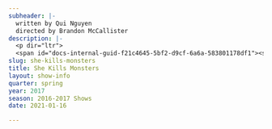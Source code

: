 ```yaml
---
subheader: |-
  written by Qui Nguyen
  directed by Brandon McCallister
description: |-
  <p dir="ltr">
  <span id="docs-internal-guid-f21c4645-5bf2-d9cf-6a6a-583801178df1"><span>Mourning the loss of her family, Agnes is packing up her childhood home, the only one she’s ever known—when she discovers her late sister’s Dungeons and Dragons module. The tables are turned. The dice come out. Her teenage sister’s private world is summoned in gameplay: together, they will befriend demons, decimate gelatinous cubes, and venture into forgotten, smoke-filled dragon lairs as Agnes fights to bring home her sister’s soul.  </span></span></p> <p><span data-sheets-userformat="0}" data-sheets-value='"Ali is a second-year majoring in English. Past credits include Urinetown (Little Sally) and Noises Off (Poppy Norton-Taylor). "}'><strong>Ali Futter</strong> (Kaliope) is a second-year majoring in English. Past credits include <em>Urinetown</em> (Little Sally) and <em>Noises Off</em> (Poppy Norton-Taylor).</span></p><p><span data-sheets-userformat="0}" data-sheets-value=" The Aliens (Director), O\u2019 Beautiful, The Pillowman, The Skin of Our Teeth, Fiddler on the Roof, After The Revolution, and .44CroMagnum. Austin is incredibly excited to immerse himself in Chicago's artistic side and wishes to continue performing throughout college. &quot;}"><strong>Austin Regalado </strong>(Miles) had been studying acting at New World School of the Arts before joining the University of Chicago’s Class of 2020. Austin’s previous works include: <em>The Aliens</em> (Director), <em>O’ Beautiful</em>, <em>The Pillowman</em>, <em>The Skin of Our Teeth</em>, <em>Fiddler on the Roof</em>, <em>After the Revolution</em>, and <em>.44CroMagnum</em>. Austin is incredibly excited to immerse himself in Chicago's artistic side and wishes to continue performing throughout college.</span></p><p><span data-sheets-userformat="0}" data-sheets-value="&quot;Belen Edwards (Narrator/Evil Tina) is a first year in the College. She hopes to major in English. She has previously appeared in UT's production of Iphigenia and Other Daughters (chorus) and was an assistant scenic designer for Mr. Burns: A Post-Electric play. &quot;}"><strong>Belen Edwards</strong> (Narrator/Evil Tina) is a first-year in the college. She hopes to major in English. She has previously appeared in UT's production of <em>Iphigenia and Other Daughters</em> (Chorus) and was an assistant scenic designer for <em>Mr Burns, a post-electric play</em>. </span></p><p><span data-sheets-userformat="0}" data-sheets-value=' A Post-Electric Play. "}'><strong>Hana Eldessouky </strong>(<span>Lilith) </span></span><span data-sheets-userformat="0}" data-sheets-value=' A Post-Electric Play. "}'>is a first-year in the College. Her previous University Theater credits include <em>Comedy of Errors </em>(Assistant Lighting Designer) and <em>Mr Burns, a post-electric play </em>(Jenny/Lisa).</span></p><p><span data-sheets-userformat="0}" data-sheets-value="&quot;Hope Gundlah (Farrah/Evil Gabbi) is a first-year majoring in English and Theatre &amp; Performance Studies. She has been involved with University Theatre and the Dean's Men and will be acting in a Maroon TV production next year. Past credits include Comedy of Errors (First Merchant/Second Merchant/Messenger) and Circe (Zoe). She hopes to pursue acting and playwriting professionally after college.&quot;}"><strong>Hope Gundlah</strong> (Farrah/Evil Gabbi) is a first-year majoring in English and Theatre &amp; Performance Studies. She has been involved with University Theatre and the Dean's Men and will be acting in a Maroon TV production next year. Past credits include <em>Comedy of Errors</em> (First Merchant/Second Merchant/Messenger) and <em>Circe</em> (Zoe). She hopes to pursue acting and playwriting professionally after college.</span></p> <p><span data-sheets-userformat="0}" data-sheets-value=' A post-electric play (Chorus)."}'><strong>Julianne Lorndale</strong> (Tilly Evans) is a first-year in the college. Past credits include <em>Comedy of Errors</em> (Luciana) and </span><em>Mr Burns, a post-electric play</em><span data-sheets-userformat="0}" data-sheets-value=' A post-electric play (Chorus)."}'> (Chorus).</span></p> <p><span data-sheets-userformat="0}" data-sheets-value="&quot;Maggie Strahan (Agnes) is a third year in the College majoring in TAPS.  Previously she has performed with University Theater in Mr. Burns (Edna), After the Revolution (Jess), West Side Story (Minnie), Urinetown (Hope Cladwell), Amadeus (Teresa), and Love's Labour's Lost (Jaquenetta) with the Dean's Men.&quot;}"><strong>Maggie Strahan</strong> (Agnes) is a third-year in the college majoring in TAPS. Previously she has performed with University Theater in </span><em>Mr Burns, a post-electric play</em><span data-sheets-userformat="0}" data-sheets-value="&quot;Maggie Strahan (Agnes) is a third year in the College majoring in TAPS.  Previously she has performed with University Theater in Mr. Burns (Edna), After the Revolution (Jess), West Side Story (Minnie), Urinetown (Hope Cladwell), Amadeus (Teresa), and Love's Labour's Lost (Jaquenetta) with the Dean's Men.&quot;}"> (Edna), <em>After the Revolution</em> (Jess), <em>West Side Story</em> (Minnie), <em>Urinetown</em> (Hope Cladwell), <em>Amadeus</em> (Teresa), and <em>Love's Labour's Lost</em> (Jaquenetta) with the Dean's Men.</span></p><p><span data-sheets-userformat="0}" data-sheets-value=' Circe (Actor; Lynch), and After the Revolution (Master Carpenter)."}'><strong>Nicholas Marchese</strong> (Steve) is a first-year, currently undecided, but interested in the sciences. He has been involved in two previous University Theater shows: <em>Circe</em> (Lynch), and <em>After the Revolution</em> (Master Carpenter).</span></p><p><span data-sheets-userformat="0}" data-sheets-value='"Patrick McCarthy (Orcus) is a fourth-year English and Linguistics major in the college. Previous credits include Circe (Bloom), Romeo and Juliet (Lord Capulet), By the Bog of Cats (Xavier), Twelfth Night (Malvolio), Rumors (Ken), and Comedy of Errors (Dramaturg)."}'><strong>Patrick McCarthy</strong> (Orcus) is a fourth-year English and Linguistics major in the college. Previous credits include <em>Circe</em> (Bloom), <em>Romeo and Juliet</em> (Lord Capulet), <em>By the Bog of Cats</em> (Xavier), <em>Twelfth Night</em> (Malvolio), <em>Rumors</em> (Ken), and <em>Comedy of Errors</em> (Dramaturg).</span></p><p><span data-sheets-userformat="0}" data-sheets-value='"Quinn Kane (Chuck) is a second year Classics and History double major. His previous acting credits include Urinetown (Bobby Strong), Hamlet (Polonius), West Side Story (Baby John), The Comedy of Errors (Aegeon/Pinch), and Mr. Burns (Gibson/Homer). Quinn also assistant costume designed for She Kills Monsters, as well as Mr. Burns. "}'><strong>Quinn Kane</strong> (Chuck) is a second-year Classics and History double major. His previous acting credits include <em>Urinetown</em> (Bobby Strong), <em>Hamlet</em> (Polonius), <em>West Side Story</em> (Baby John), <em>Comedy of Errors </em>(Aegeon/Pinch), and </span><em>Mr Burns, a post-electric play</em><span data-sheets-userformat="0}" data-sheets-value='"Quinn Kane (Chuck) is a second year Classics and History double major. His previous acting credits include Urinetown (Bobby Strong), Hamlet (Polonius), West Side Story (Baby John), The Comedy of Errors (Aegeon/Pinch), and Mr. Burns (Gibson/Homer). Quinn also assistant costume designed for She Kills Monsters, as well as Mr. Burns. "}'> (Gibson/Homer). Quinn also assistant costume designed for <em>She Kills Monsters</em>, as well as <em>Mr Burns</em>. </span></p><p><span data-sheets-userformat="0}" data-sheets-value="&quot;Rebecca Husk (Vera) is a second year majoring in philosophy. This is her fourth show with UT, previously having acted in Mr. Burns, a post-electric play (Bart), The Merchant of Venice (Nerissa), and The Dean's Men's Romeo and Juliet. She is also a member of UT Committee and the president of the AcaCouncil, singing with Men in Drag.&quot;}"><strong>Rebecca Husk</strong> (Vera) is a second-year majoring in philosophy. This is her fourth show with UT, previously having acted in </span><em>Mr Burns, a post-electric play</em><span data-sheets-userformat="0}" data-sheets-value="&quot;Rebecca Husk (Vera) is a second year majoring in philosophy. This is her fourth show with UT, previously having acted in Mr. Burns, a post-electric play (Bart), The Merchant of Venice (Nerissa), and The Dean's Men's Romeo and Juliet. She is also a member of UT Committee and the president of the AcaCouncil, singing with Men in Drag.&quot;}"> (Bart), <em>Merchant of Venice</em> (Nerissa), and The Dean's Men's <em>Romeo and Juliet</em>. She is also a member of UT Committee and the president of the AcaCouncil, singing with Men in Drag.</span></p><p><strong>Afriti Bankwalla </strong>(Costume Designer) is a student in the college.</p><p><strong>Alex Eid </strong>(Assistant Set Designer) is a student in the college.</p><p><span data-sheets-userformat="0}" data-sheets-value='"Alice Sheehan (lighting designer) is a third year TAPS major. They have recently designed Iphigenia and Other Daughters, Romeo and Juliet, The Seagull, and Miss Julie. "}'><strong>Alice Sheehan</strong> (Lighting Designer) is a third-year TAPS major. They have recently designed <em>Iphigenia and Other Daughters</em>, <em>Romeo and Juliet</em>, <em>The Seagull</em>, and <em>Miss Julie</em>. </span></p><p><span data-sheets-userformat="0}" data-sheets-value='"Amelia Frank is a first-year majoring in Visual Arts and Fundamentals. This is her first experience with UT, except for the time she brought shoes for the actors in Henry. An online quiz said she would be a half-elf druid in the D&amp;D world."}'><strong>Amelia Frank </strong>(Assistant Pupper Designer) is a first-year majoring in Visual Arts and Fundamentals. This is her first experience with UT, except for the time she brought shoes for the actors in <em>Henry</em>. An online quiz said she would be a half-elf druid in the D&amp;D world.</span></p><p><span data-sheets-userformat="0}" data-sheets-value='"Amelia Frank is a first-year majoring in Visual Arts and Fundamentals. This is her first experience with UT, except for the time she brought shoes for the actors in Henry. An online quiz said she would be a half-elf druid in the D&amp;D world."}'><strong>Amelia Soethe </strong>(Assistant Puppet Designer) </span>is a student in the college.</p><p><span data-sheets-userformat="0}" data-sheets-value="&quot;Anna Aguiar Kosicki (Assistant Stage Manager) is a first year in the College prospectively majoring in Public Policy. In UT they have been involved with Iphigenia and Other Daughters (Assistant Director), The Comedy of Errors (Wardrobe), Geography of a Horse Dreamer (Assistant Scenic Designer), Mr. Burns (Assistant Costume Designer), and New Work Week (dramaturg, ifigenias). They are also the incoming artistic director for iris and serve on UT's student committee.  &quot;}"><strong>Anna Aguiar Kosicki</strong> (Assistant Stage Manager) is a first-year in the college prospectively majoring in Public Policy. In UT they have been involved with <em>Iphigenia and Other Daughters</em> (Assistant Director), <em>Comedy of Errors</em> (Wardrobe), <em>Geography of a Horse Dreamer</em> (Assistant Scenic Designer), </span><em>Mr Burns, a post-electric play</em><span data-sheets-userformat="0}" data-sheets-value="&quot;Anna Aguiar Kosicki (Assistant Stage Manager) is a first year in the College prospectively majoring in Public Policy. In UT they have been involved with Iphigenia and Other Daughters (Assistant Director), The Comedy of Errors (Wardrobe), Geography of a Horse Dreamer (Assistant Scenic Designer), Mr. Burns (Assistant Costume Designer), and New Work Week (dramaturg, ifigenias). They are also the incoming artistic director for iris and serve on UT's student committee.  &quot;}"> (Assistant Costume Designer), and New Work Week (Dramaturg, Ifigenias). They are also the incoming artistic director for Iris and serve on UT's student committee.</span></p><p><strong>Annie Kelley </strong>(Assistant Master Electrician) is a student in the college.</p><p><strong>Bennett Foley </strong>(Tech Staff Liason) is a student in the college.</p><p><span data-sheets-userformat="0}" data-sheets-value=" The Monkey's Paw (Director), Love's Labour's Lost (Asst. Director), and Romeo and Juliet (Scenic/Props). Professional credits include The House Theatre's productions of A Comedical Tragedy for Mister Punch (SM Intern) and Diamond Dogs (ASM). Brandon is also a member of University Theatre's committee. &quot;}"><strong>Brandon McCallister</strong> (Director) is a third-year in the college double majoring in TAPS and Comparative Human Development. Previous credits include <em>Comedy of Errors</em> (Stage Manager), <em>Twelfth Night</em> (Stage Manager), <em>Richard II </em>(ASM), <em>Henry V</em> (ASM), A Weekend of Workshops: <em>The Monkey's Paw</em> (Director), <em>Love's Labour's Lost</em> (Asst. Director), and <em>Romeo and Juliet</em> (Scenic/Props). Professional credits include The House Theatre's productions of <em>A Comedical Tragedy for Mister Punch</em> (SM Intern) and <em>Diamond Dogs</em> (ASM). Brandon is also a member of University Theatre's committee.</span></p> <p><strong>Carissa Knickerbocker </strong>(Assistant Director) is a student in the college.</p><p><span data-sheets-userformat="0}" data-sheets-value='"Charlie Lovejoy (Committee Liaison) is a third-year English literature major. Charlie is primarily a stage manager; recent credits include Mr Burns, West Side Story, By the Bog of Cats, Miss Julie, All choiceless She, Context, Marigolds, Amadeus (UT), You On The Moors Now (The Hypocrites), American Hero (First Floor Theater), and various others. In addition to their role on Committee, Charlie is also the incoming Dean\u2019s Men Board Social Chair and a curator for Theatre[24]."}'><strong>Charlie Lovejoy</strong> (Committee Liaison) is a third-year English literature major. Charlie is primarily a stage manager; recent credits include </span><em>Mr Burns, a post-electric play</em><span data-sheets-userformat="0}" data-sheets-value='"Charlie Lovejoy (Committee Liaison) is a third-year English literature major. Charlie is primarily a stage manager; recent credits include Mr Burns, West Side Story, By the Bog of Cats, Miss Julie, All choiceless She, Context, Marigolds, Amadeus (UT), You On The Moors Now (The Hypocrites), American Hero (First Floor Theater), and various others. In addition to their role on Committee, Charlie is also the incoming Dean\u2019s Men Board Social Chair and a curator for Theatre[24]."}'>, <em>West Side Story</em>, <em>By the Bog of Cats</em>, <em>Miss Julie</em>, <em>All choiceless She</em>, <em>Context</em>, <em>Marigolds</em>, <em>Amadeus</em> (UT), <em>You On The Moors Now</em> (The Hypocrites), <em>American Hero</em> (First Floor Theater), and various others. In addition to their role on Committee, Charlie is also the incoming Dean’s Men Board Social Chair and a curator for Theatre[24].</span></p><p><span data-sheets-userformat="0}" data-sheets-value=' By the Bog of Cats, The Monkey King, Romeo and Juliet, After the Revolution). Cori has also directed two workshops with UT, The Candles and Pericles, but Marxist, and is excited to direct The Rope this fall. "}'><strong>Coriander Mayer</strong> (Associate Lighting Designer) is a third-year student majoring in TAPS with a minor in Biology. In the past, Cori has worked as a lighting designer both professionally (select credits: Adventure Stage Chicago, Eleusis Collective, Bread and Roses, UBallet) and with University Theater (select credits: <em>By the Bog of Cats</em>, <em>The Monkey King</em>, <em>Romeo and Juliet</em>, <em>After the Revolution</em>). Cori has also directed two workshops with UT, <em>The Candles</em> and <em>Pericles, but Marxist</em>, and is excited to direct <em>The Rope</em> this fall. </span></p><p><strong>Corson Barnard</strong> (Master Stitcher) is a student in the college.</p><p><span data-sheets-userformat="0}" data-sheets-value='"Daniel Lastres is a 3rd year English Major, Graduating in December to pursue a career in politics and a non-career in comedy. "}'><strong>Daniel Lastres </strong>(Sound Designer) is a third-year English Major, graduating in December to pursue a career in politics and a non-career in comedy.</span></p> <p><strong>Danielle Damon </strong>(Assistant Costume Designer) is a student in the college.</p><p><span data-sheets-userformat="0}" data-sheets-value='"Daniel Lastres is a 3rd year English Major, Graduating in December to pursue a career in politics and a non-career in comedy. "}'><strong>Dee Nitz </strong>(Stitcher) </span>is a student in the college.</p><p><strong>Eli Harter </strong>(Assistant Set Designer) is a student in the college.</p><p><span data-sheets-userformat="0}" data-sheets-value='"Ellen Wiese (Dramaturg) is a fourth-year BA/MAPH student majoring in English and Creative Writing. Past credits include Mr Burns (Music Director), Weekend of Workshops (Stage Manager), and Circe (Props Designer). After college, she will be working as the Literary Apprentice at Steppenwolf Theatre Company."}'><strong>Ellen Wiese</strong> (Dramaturg) is a fourth-year BA/MAPH student majoring in English and Creative Writing. Past credits include </span><em>Mr Burns, a post-electric play</em><span data-sheets-userformat="0}" data-sheets-value='"Ellen Wiese (Dramaturg) is a fourth-year BA/MAPH student majoring in English and Creative Writing. Past credits include Mr Burns (Music Director), Weekend of Workshops (Stage Manager), and Circe (Props Designer). After college, she will be working as the Literary Apprentice at Steppenwolf Theatre Company."}'> (Music Director), Weekend of Workshops (Stage Manager), and <em>Circe</em> (Props Designer). After college, she will be working as the Literary Apprentice at Steppenwolf Theatre Company.</span></p><p><span data-sheets-userformat="0}" data-sheets-value="&quot;Emily Cambias (Props Master) is a third-year in the college majoring in History. Her previous show credits include Cowboy Mouth (Lighting Assistant), Love's Labours Lost (Props Assistant), Miss Julie (Props Assistant), The Seagull (Props Master), Mr. Burns (Co-Props Master). &quot;}"><strong>Emily Cambias</strong> (Props Master) is a third-year in the college majoring in History. Her previous show credits include <em>Cowboy Mouth</em> (Assistant Lighting Designer), <em>Love's Labours Lost</em> (Assistant Props Master), <em>Miss Julie</em> (Assistant Props Master), <em>The Seagull</em> (Props Master), </span><em>Mr Burns, a post-electric play</em><span data-sheets-userformat="0}" data-sheets-value="&quot;Emily Cambias (Props Master) is a third-year in the college majoring in History. Her previous show credits include Cowboy Mouth (Lighting Assistant), Love's Labours Lost (Props Assistant), Miss Julie (Props Assistant), The Seagull (Props Master), Mr. Burns (Co-Props Master). &quot;}"> (Co-Props Master). </span></p><p><span data-sheets-userformat="0}" data-sheets-value="&quot;Emily Cambias (Props Master) is a third-year in the college majoring in History. Her previous show credits include Cowboy Mouth (Lighting Assistant), Love's Labours Lost (Props Assistant), Miss Julie (Props Assistant), The Seagull (Props Master), Mr. Burns (Co-Props Master). &quot;}"><strong>Gabi Mulder </strong>(Assistant Puppet Designer) </span>is a student in the college.</p> <p><span data-sheets-userformat="0}" data-sheets-value="&quot;Emily Cambias (Props Master) is a third-year in the college majoring in History. Her previous show credits include Cowboy Mouth (Lighting Assistant), Love's Labours Lost (Props Assistant), Miss Julie (Props Assistant), The Seagull (Props Master), Mr. Burns (Co-Props Master). &quot;}"><strong>Itzel Blancas </strong>(Assistant Puppet Designer) </span>is a student in the college.</p><p><span data-sheets-userformat="0}" data-sheets-value='"Jacob Goodman (Puppet Designer) is a second year majoring in Visual Arts and Comparative Human Development. Previous University Theater credits include Mr. Burns (Mr. Burns/ Matt), Comedy of Errors (Director), Romeo &amp; Juliet (Assistant Director), The Seagull (Konstantin), Twelfth Night (Duke Orsino). "}'><strong>Jacob Goodman</strong> (Puppet Designer) is a second-year majoring in Visual Arts and Comparative Human Development. Previous University Theater credits include </span><em>Mr Burns, a post-electric play</em><span data-sheets-userformat="0}" data-sheets-value='"Jacob Goodman (Puppet Designer) is a second year majoring in Visual Arts and Comparative Human Development. Previous University Theater credits include Mr. Burns (Mr. Burns/ Matt), Comedy of Errors (Director), Romeo &amp; Juliet (Assistant Director), The Seagull (Konstantin), Twelfth Night (Duke Orsino). "}'> (Mr. Burns/Matt), <em>Comedy of Errors</em> (Director), <em>Romeo and Juliet</em> (Assistant Director), <em>The Seagull</em> (Konstantin), <em>Twelfth Night</em> (Duke Orsino). </span></p><p><strong>Jared Lucas </strong>(Assistant Set Designer) is a student in the college.</p> <p><span data-sheets-userformat="0}" data-sheets-value='"Jenni Guarino (Calling Stage Manager) is a first-year majoring in Biology.  Previous UT credits include A Weekend of Workshops (SM) and After the Revolution (APM).  She is incredibly grateful to be on this show, and would like to thank Sarah Stark for all of her friendship and guidance!"}'><strong>Jenni Guarino</strong> (Calling Stage Manager) is a first-year majoring in Biology. Previous UT credits include A Weekend of Workshops (SM) and <em>After the Revolution</em> (APM). She is incredibly grateful to be on this show, and would like to thank Sarah Stark for all of her friendship and guidance!</span></p><p><span data-sheets-userformat="0}" data-sheets-value='"Jenni Guarino (Calling Stage Manager) is a first-year majoring in Biology.  Previous UT credits include A Weekend of Workshops (SM) and After the Revolution (APM).  She is incredibly grateful to be on this show, and would like to thank Sarah Stark for all of her friendship and guidance!"}'><strong>Katie Bevil </strong>(Assistant Set Designer) </span>is a student in the college.</p><p><span><strong>Loren Jones</strong> (Fight Choreographer) was most recently seen in the Season 2 finale of <em>Chicago PD</em> getting shot in the leg, <em>Witch Slap!</em> with the Babes with Blades, and doing the motion capture for Ilona in <em>Call of Duty: Advanced Warfare</em>. Loren is a proud graduate of Illinois Wesleyan University and the International Stunt School.</span></p><p><span data-sheets-userformat="0}" data-sheets-value='"Lucas Asher, Assistant Lighting Designer, is a first-year planning on majoring in Geophysical Sciences and Medieval Studies. He is very excited to be working with UT for the first time. He is an avid D&amp;D player and DM, and is thrilled to be working on a show that is so closely related to his interests."}'><strong>Lucas Asher</strong> (Assistant Lighting Designer) is a first-year planning on majoring in Geophysical Sciences and Medieval Studies. He is very excited to be working with UT for the first time. He is an avid D&amp;D player and DM, and is thrilled to be working on a show that is so closely related to his interests.</span></p> <p><strong>Mariel Shlomchik </strong>(Assistant Puppet Designer) is a student in the college.</p><p><span data-sheets-userformat="0}" data-sheets-value='"Lucas Asher, Assistant Lighting Designer, is a first-year planning on majoring in Geophysical Sciences and Medieval Studies. He is very excited to be working with UT for the first time. He is an avid D&amp;D player and DM, and is thrilled to be working on a show that is so closely related to his interests."}'><strong>Marlo Iocosa Knapp </strong>(Dance Choreographer) </span>is a student in the college.</p> <p><strong>Maya Jain </strong>(Stitcher) is a student in the college.</p> <p><span data-sheets-userformat="0}" data-sheets-value=' A Winter\u2019s Tale."}'><strong>Michaela Voit</strong> (Assistant Dramaturg) is a fourth-year majoring in English and Public Policy. In the past, she acted in UT shows such as <em>Henry VI</em> (Queen Margaret), <em>The Seagull</em> (Arkádina), <em>Cowboy Mouth</em> (Cavale), and<em> Much Ado About Nothing</em> (Beatrice). Currently, she serves as Treasurer on the Dean’s Men Board and recently appeared as Hermione in TAPS Presents: <em>A Winter’s Tale</em>.</span></p><p><span data-sheets-userformat="0}" data-sheets-value='"Michelle Noyes (Production Manager) is a second-year majoring in biology. In the past, she has held various management positions on Henry VI, Comedy of Errors, and The Seagull. "}'><strong>Michelle Noyes </strong>(Production Manager) is a second-year majoring in Biology. In the past, she has held various management positions on <em>Henry VI</em>, <em>Comedy of Errors</em>, and <em>The Seagull</em>. </span></p><p><span data-sheets-userformat="0}" data-sheets-value="&quot;Olivia Malone (Master Electrician) is a second-year in the College. Her recent credits include Mr Burns (APM), Winter Workshops '17 (PSM), and Iphigenia and Other Daughters (SM). She is PMing the upcoming Dean's Men production of As You Like It, and she works as a technician at Mandel Hall. &quot;}"><strong>Olivia Malone</strong> (Master Electrician) is a second-year in the College. Her recent credits include </span><em>Mr Burns, a post-electric play</em><span data-sheets-userformat="0}" data-sheets-value="&quot;Olivia Malone (Master Electrician) is a second-year in the College. Her recent credits include Mr Burns (APM), Winter Workshops '17 (PSM), and Iphigenia and Other Daughters (SM). She is PMing the upcoming Dean's Men production of As You Like It, and she works as a technician at Mandel Hall. &quot;}"> (Assitant Production Manager), Winter Workshops '17 (Production Stage Manager), and <em>Iphigenia and Other Daughters</em> (Stage Manager). She is PMing the upcoming Dean's Men production of <em>As You Like It</em>, and she works as a technician at Mandel Hall. </span></p><p><span data-sheets-userformat="0}" data-sheets-value="&quot;Olivia Malone (Master Electrician) is a second-year in the College. Her recent credits include Mr Burns (APM), Winter Workshops '17 (PSM), and Iphigenia and Other Daughters (SM). She is PMing the upcoming Dean's Men production of As You Like It, and she works as a technician at Mandel Hall. &quot;}"><strong>Patrick Doyle </strong>(Assistant Sound Designer) </span>is a student in the college.</p> <p><span data-sheets-userformat="0}" data-sheets-value='"Rami Kablawi (Assistant Props Designer) is a 1st year majoring in Sociology and Political Science. He hopes the map is comedically large enough, and would like to tag himself as the gay demon."}'><strong>Rami Kablawi</strong> (Assistant Props Designer) is a first-year majoring in Sociology and Political Science. He hopes the map is comedically large enough, and would like to tag himself as the gay demon.</span></p> <p><span data-sheets-userformat="0}" data-sheets-value=' Urinetown, Belleville, The Winters Tale, After the Revolution. Sarah has also done work at companies around Chicago and will be working as a stage management intern at the Glimmerglass Festival this summer. Thanks to Jenni, Anna, and Carissa for making the dream come true!"}'><strong>Sarah Stark</strong> (Rehearsal Stage Manager) has loved working with this rehearsal room on her sixth mainstage production, including two TAPS pro-shows. Favorite credits include: <em>Urinetown</em>, <em>Belleville</em>, <em>The Winters Tale</em>, <em>After the Revolution</em>. Sarah has also done work at companies around Chicago and will be working as a stage management intern at the Glimmerglass Festival this summer. Thanks to Jenni, Anna, and Carissa for making the dream come true!</span></p><p><span data-sheets-userformat="0}" data-sheets-value='"Sydney Purdue (Scenic Designer) is a third-year Statistics major. This is her fifth UT show in this role, having previously designed for Mr. Burns, Iphigenia and Other Daughters, By the Bog of Cats, and Twelfth Night. "}'><strong>Sydney Purdue</strong> (Scenic Designer) is a third-year Statistics major. This is her fifth UT show in this role, having previously designed for </span><em>Mr Burns, a post-electric play</em><span data-sheets-userformat="0}" data-sheets-value='"Sydney Purdue (Scenic Designer) is a third-year Statistics major. This is her fifth UT show in this role, having previously designed for Mr. Burns, Iphigenia and Other Daughters, By the Bog of Cats, and Twelfth Night. "}'>, <em>Iphigenia and Other Daughters</em>, <em>By the Bog of Cats</em>, and <em>Twelfth Night</em>. </span></p><p><span data-sheets-userformat="0}" data-sheets-value='"Troy is a third year majoring in cinema and media studies. Before working in she kills monster he worked on Merchant of Venice also as a sound designer assistant. Hopes to work on video art projects and continue his sound design work after college."}'><strong>Troy Ordonez</strong> (Assistant Sound Designer) is a third-year majoring in Cinema And Media Studies. Before working on <em>She Kills Monsters</em>, he worked on <em>Merchant of Venice</em> (Assistant Sound Designer). He hopes to work on video art projects and continue his sound design work after college.</span></p><p><span data-sheets-userformat="0}" data-sheets-value='"Troy is a third year majoring in cinema and media studies. Before working in she kills monster he worked on Merchant of Venice also as a sound designer assistant. Hopes to work on video art projects and continue his sound design work after college."}'><strong>Yuna Song </strong>(Assistant Costume Designer) </span>is a student in the college.</p>
slug: she-kills-monsters
title: She Kills Monsters
layout: show-info
quarter: spring
year: 2017
season: 2016-2017 Shows
date: 2021-01-16

---
```

